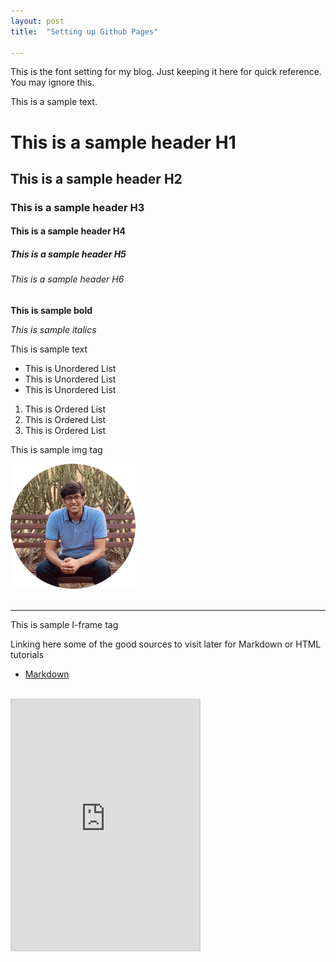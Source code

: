 ```yaml
---
layout: post
title:  "Setting up Github Pages"

---
```



This is the font setting for my blog. Just keeping it here for quick reference. You may ignore this.

This is a sample text.

<h1> This is a sample header H1 </h1>
<h2> This is a sample header H2 </h2>
<h3> This is a sample header H3 </h3>
<h4> This is a sample header H4 </h4>
<h5> This is a sample header H5 </h5>
<h6> This is a sample header H6 </h6>
<strong> This is sample bold </strong>

<i> This is sample italics </i>
<p> This is sample text <p>
<ul> 
<li>This is Unordered List </li>
<li>This is Unordered List </li>
<li>This is Unordered List </li>
</ul>

<ol> 
<li>This is Ordered List </li>
<li>This is Ordered List </li>
<li>This is Ordered List </li>
</ol>

<p> This is sample img tag </p>
<img src="/images/my-image.png" alt="Prince Jain" width="200">
<br> <br>
<hr>
<p> This is sample I-frame tag </p>
Linking here some of the good sources to visit later for Markdown or HTML tutorials

* [Markdown](https://www.markdownguide.org/cheat-sheet/)
<br>
<iframe src="https://product-noob.github.io/" title="W3Schools Free Online Web Tutorials" style="border:2px solid lightgrey" height="400">
